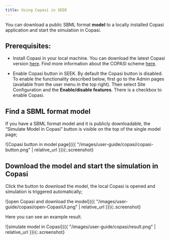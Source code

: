 ```yaml
---
title: Using Copasi in SEEK
---
```


You can download a public SBML format **model** to a locally installed Copasi application and start the simulation in Copasi. 

## Prerequisites:
* Install Copasi in your local machine. 
  You can download the latest Copasi version [here](http://copasi.org/Download/). 
  Find more information about the COPASI scheme [here](http://copasi.org/Support/Technical_Documentation/COPASI_Scheme/).
  
  
* Enable Copasi button in SEEK. 
  By default the Copasi button is disabled. To enable the functionality described below, first go to the Admin pages (available from the user menu in the top right). Then select Site Configuration and the **Enable/disable features**. There is a checkbox to enable Copasi.

 

## Find a SBML format model 

If you have a SBML format model and it is publicly downloadable, the “Simulate Model in Copasi” button is visible on the top of the single model page;

![Copasi button in model page]({{ "/images/user-guide/copasi/copasi-button.png" |  relative_url }}){:.screenshot}

## Download the model and start the simulation in Copasi

Click the button to download the model, the local Copasi is opened and simulation is triggered automatically;

![open Copasi and download the model]({{ "/images/user-guide/copasi/open-CopasiUI.png" |  relative_url }}){:.screenshot}

Here you can see an example result.

![simulate model in Copasi]({{ "/images/user-guide/copasi/result.png" |  relative_url }}){:.screenshot}


